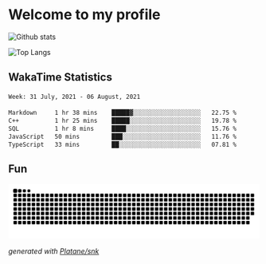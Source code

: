 # Welcome to my profile

![Github stats](https://github-readme-stats.vercel.app/api?username=xinthose&show_icons=true&theme=radical&count_private=true)

![Top Langs](https://github-readme-stats.vercel.app/api/top-langs/?username=xinthose)

## WakaTime Statistics
<!--START_SECTION:waka-->
```text
Week: 31 July, 2021 - 06 August, 2021

Markdown     1 hr 38 mins    █████▓░░░░░░░░░░░░░░░░░░░   22.75 % 
C++          1 hr 25 mins    █████░░░░░░░░░░░░░░░░░░░░   19.78 % 
SQL          1 hr 8 mins     ████░░░░░░░░░░░░░░░░░░░░░   15.76 % 
JavaScript   50 mins         ███░░░░░░░░░░░░░░░░░░░░░░   11.76 % 
TypeScript   33 mins         ██░░░░░░░░░░░░░░░░░░░░░░░   07.81 % 
```
<!--END_SECTION:waka-->

## Fun
![github contribution grid snake animation](https://raw.githubusercontent.com/xinthose/xinthose/output/github-contribution-grid-snake.svg)

_generated with [Platane/snk](https://github.com/Platane/snk)_
